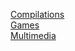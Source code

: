 [Compilations](Compilations/index.html)<br>
[Games](Games/index.html)<br>
[Multimedia](Multimedia/index.html)<br>
